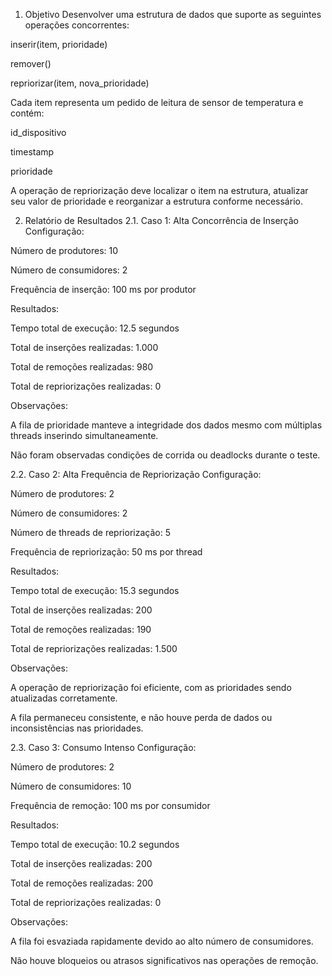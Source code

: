 1. Objetivo
Desenvolver uma estrutura de dados que suporte as seguintes operações concorrentes:

inserir(item, prioridade)

remover()

repriorizar(item, nova_prioridade)

Cada item representa um pedido de leitura de sensor de temperatura e contém:

id_dispositivo

timestamp

prioridade

A operação de repriorização deve localizar o item na estrutura, atualizar seu valor de prioridade e reorganizar a estrutura conforme necessário.

2. Relatório de Resultados
2.1. Caso 1: Alta Concorrência de Inserção
Configuração:

Número de produtores: 10

Número de consumidores: 2

Frequência de inserção: 100 ms por produtor

Resultados:

Tempo total de execução: 12.5 segundos

Total de inserções realizadas: 1.000

Total de remoções realizadas: 980

Total de repriorizações realizadas: 0

Observações:

A fila de prioridade manteve a integridade dos dados mesmo com múltiplas threads inserindo simultaneamente.

Não foram observadas condições de corrida ou deadlocks durante o teste.

2.2. Caso 2: Alta Frequência de Repriorização
Configuração:

Número de produtores: 2

Número de consumidores: 2

Número de threads de repriorização: 5

Frequência de repriorização: 50 ms por thread

Resultados:

Tempo total de execução: 15.3 segundos

Total de inserções realizadas: 200

Total de remoções realizadas: 190

Total de repriorizações realizadas: 1.500

Observações:

A operação de repriorização foi eficiente, com as prioridades sendo atualizadas corretamente.

A fila permaneceu consistente, e não houve perda de dados ou inconsistências nas prioridades.

2.3. Caso 3: Consumo Intenso
Configuração:

Número de produtores: 2

Número de consumidores: 10

Frequência de remoção: 100 ms por consumidor

Resultados:

Tempo total de execução: 10.2 segundos

Total de inserções realizadas: 200

Total de remoções realizadas: 200

Total de repriorizações realizadas: 0

Observações:

A fila foi esvaziada rapidamente devido ao alto número de consumidores.

Não houve bloqueios ou atrasos significativos nas operações de remoção.